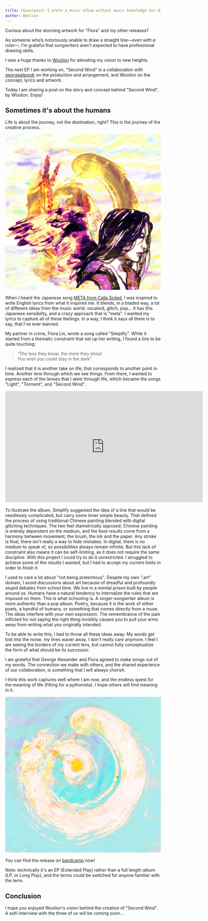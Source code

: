 ```yaml
---
title: (Guestpost) I wrote a music album without music knowledge nor AI
author: Woolion
---
```


Curious about the stunning artwork for "Flora" and my other releases?

As someone who’s notoriously unable to draw a straight line—_even with a ruler_—, I’m grateful that songwriters aren't expected to have professional drawing skills.

I owe a huge thanks to [Woolion](https://woolion.art/) for elevating my vision to new heights.

The next EP I am working on, "Second Wind" is a collaboration with [georgealexndr](https://georgealexander.bandcamp.com/) on the production and arrangement, and Woolion on the concept, lyrics and artwork.

Today I am sharing a post on the story and concept behind "Second Wind", by Woolion.
Enjoy!

## Sometimes it's about the humans

Life is about the journey, not the destination, right?
This is the journey of the creative process.

<img src="/assets/img/music/second_wind_cover.webp" alt="The cover, a glitched Chinese painting of a woman with flowers, and an enso sun" class="w30"/>

When I heard the Japanese song [META from Calla Soiled](https://callasoiled.bandcamp.com/album/meta), I was inspired to write English lyrics from what it inspired me.
It blends, in a bladed way, a lot of different ideas from the music world; vocaloid, glitch, pop...
It has this Japanese sensibility, and a crazy approach that is "meta".
I wanted my lyrics to capture all of these feelings.
In a way, I think it says all there is to say, that I've ever learned.

My partner in crime, Flora Lin, wrote a song called "Simplify".
While it started from a thematic constraint that set up her writing, I found a line to be quite touching:

<blockquote>
“The less they know, the more they shout <br/>
You wish you could stay in the dark”
</blockquote>

I realized that it is another take on life, that corresponds to another point in time.
Another lens through which we see things.
From there, I wanted to express each of the lenses that I went through life, which became the songs "Light", "Torment", and "Second Wind".

<iframe
    width="640"
    height="360"
    src="https://www.youtube.com/embed/_XeQfhzKvto"
    frameborder="0"
    allow="autoplay; encrypted-media"
    allowfullscreen
>
</iframe>

To illustrate the album, Simplify suggested the idea of a line that would be needlessly complicated, but carry some inner simple beauty.
That defined the process of using traditional Chinese painting blended with digital glitching techniques.
The two feel diametrically opposed; Chinese painting is entirely dependent on the medium, and the best results come from a harmony between movement, the brush, the ink and the paper.
Any stroke is final, there isn't really a way to hide mistakes.
In digital, there is no medium to speak of, so possibilities always remain infinite. But this lack of constraint also means it can be self-limiting, as it does not require the same discipline.
With this project I could try to do it unrestricted.
I struggled to achieve some of the results I wanted, but I had to accept my current limits in order to finish it.

I used to care a lot about "not being pretentious".
Despite my own ".art" domain, I avoid discussions about art because of dreadful and profoundly stupid debates from school time.
We live in a mental prison built by people around us.
Humans have a natural tendency to internalize the rules that are imposed on them.
This is what schooling is.
A singer-songwriter album is more authentic than a pop album.
Poetry, because it is the work of either poets, a handful of humans, or something that comes directly from a muse.
The ideas interfere with your own expression.
The remembrance of the pain inflicted for not saying the right thing invisibly causes you to pull your arms away from writing what you originally intended.

To be able to write this, I had to throw all these ideas away.
My words get lost into the noise, my lines waver away.
I don't really care anymore.
I feel I am seeing the borders of my current lens, but cannot fully conceptualize the form of what should be its successor.

I am grateful that George Alexander and Flora agreed to make songs out of my words.
The connection we make with others, and the shared experience of our collaboration, is something that I will always cherish.

I think this work captures well where I am now, and the endless quest for the meaning of life (fitting for a pythonista).
I hope others will find meaning in it.

<img src="/assets/img/music/bg_sun.webp" alt="An enso sun" class="w30"/>

You can find the release on [bandcamp](https://georgealexander.bandcamp.com/album/second-wind) now!

Note: technically it's an EP (Extended Play) rather than a full length album (LP, or Long Play), and the terms could be switched for anyone familiar with the term.

## Conclusion

I hope you enjoyed Woolion's vision behind the creation of "Second Wind".
A self-interview with the three of us will be coming soon...
